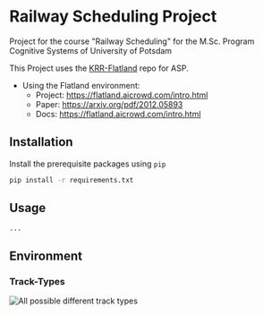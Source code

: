 # Railway Scheduling Project

Project for the course "Railway Scheduling" for the M.Sc. Program Cognitive Systems of University of Potsdam

This Project uses the [KRR-Flatland](https://github.com/krr-up/flatland) repo for ASP.

+ Using the Flatland environment:
  + Project: https://flatland.aicrowd.com/intro.html
  + Paper: https://arxiv.org/pdf/2012.05893
  + Docs: https://flatland.aicrowd.com/intro.html

## Installation

Install the prerequisite packages using `pip`

```bash
pip install -r requirements.txt
```

## Usage

`...`

## Environment

### Track-Types

![All possible different track types](https://imgur.com/Q72tAI8.png)
